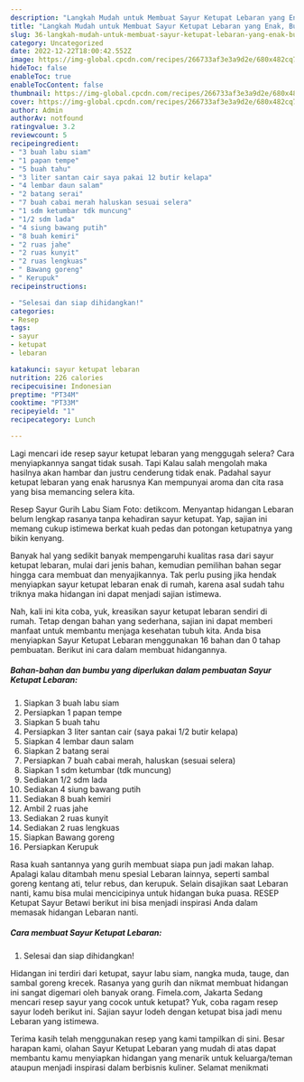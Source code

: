 ```yaml
---
description: "Langkah Mudah untuk Membuat Sayur Ketupat Lebaran yang Enak, Buat Buka Puasa}"
title: "Langkah Mudah untuk Membuat Sayur Ketupat Lebaran yang Enak, Buat Buka Puasa}"
slug: 36-langkah-mudah-untuk-membuat-sayur-ketupat-lebaran-yang-enak-buat-buka-puasa
category: Uncategorized
date: 2022-12-22T18:00:42.552Z
image: https://img-global.cpcdn.com/recipes/266733af3e3a9d2e/680x482cq70/sayur-ketupat-lebaran-foto-resep-utama.jpg
hideToc: false
enableToc: true
enableTocContent: false
thumbnail: https://img-global.cpcdn.com/recipes/266733af3e3a9d2e/680x482cq70/sayur-ketupat-lebaran-foto-resep-utama.jpg
cover: https://img-global.cpcdn.com/recipes/266733af3e3a9d2e/680x482cq70/sayur-ketupat-lebaran-foto-resep-utama.jpg
author: Admin
authorAv: notfound
ratingvalue: 3.2
reviewcount: 5
recipeingredient:
- "3 buah labu siam"
- "1 papan tempe"
- "5 buah tahu"
- "3 liter santan cair saya pakai 12 butir kelapa"
- "4 lembar daun salam"
- "2 batang serai"
- "7 buah cabai merah haluskan sesuai selera"
- "1 sdm ketumbar tdk muncung"
- "1/2 sdm lada"
- "4 siung bawang putih"
- "8 buah kemiri"
- "2 ruas jahe"
- "2 ruas kunyit"
- "2 ruas lengkuas"
- " Bawang goreng"
- " Kerupuk"
recipeinstructions:

- "Selesai dan siap dihidangkan!"
categories:
- Resep
tags:
- sayur
- ketupat
- lebaran

katakunci: sayur ketupat lebaran 
nutrition: 226 calories
recipecuisine: Indonesian
preptime: "PT34M"
cooktime: "PT33M"
recipeyield: "1"
recipecategory: Lunch

---
```



Lagi mencari ide resep sayur ketupat lebaran yang menggugah selera? Cara menyiapkannya sangat tidak susah. Tapi Kalau salah mengolah maka hasilnya akan hambar dan justru cenderung tidak enak. Padahal sayur ketupat lebaran yang enak harusnya Kan mempunyai aroma dan cita rasa yang bisa memancing selera kita.


Resep Sayur Gurih Labu Siam Foto: detikcom. Menyantap hidangan Lebaran belum lengkap rasanya tanpa kehadiran sayur ketupat. Yap, sajian ini memang cukup istimewa berkat kuah pedas dan potongan ketupatnya yang bikin kenyang.

Banyak hal yang sedikit banyak mempengaruhi kualitas rasa dari sayur ketupat lebaran, mulai dari jenis bahan, kemudian pemilihan bahan segar hingga cara membuat dan menyajikannya. Tak perlu pusing jika hendak menyiapkan sayur ketupat lebaran enak di rumah, karena asal sudah tahu triknya maka hidangan ini dapat menjadi sajian istimewa.


Nah, kali ini kita coba, yuk, kreasikan sayur ketupat lebaran sendiri di rumah. Tetap dengan bahan yang sederhana, sajian ini dapat memberi manfaat untuk membantu menjaga kesehatan tubuh kita. Anda bisa menyiapkan Sayur Ketupat Lebaran menggunakan 16 bahan dan 0 tahap pembuatan. Berikut ini cara dalam membuat hidangannya.

<!--inarticleads1-->

##### Bahan-bahan dan bumbu yang diperlukan dalam pembuatan Sayur Ketupat Lebaran:

1. Siapkan 3 buah labu siam
1. Persiapkan 1 papan tempe
1. Siapkan 5 buah tahu
1. Persiapkan 3 liter santan cair (saya pakai 1/2 butir kelapa)
1. Siapkan 4 lembar daun salam
1. Siapkan 2 batang serai
1. Persiapkan 7 buah cabai merah, haluskan (sesuai selera)
1. Siapkan 1 sdm ketumbar (tdk muncung)
1. Sediakan 1/2 sdm lada
1. Sediakan 4 siung bawang putih
1. Sediakan 8 buah kemiri
1. Ambil 2 ruas jahe
1. Sediakan 2 ruas kunyit
1. Sediakan 2 ruas lengkuas
1. Siapkan  Bawang goreng
1. Persiapkan  Kerupuk


Rasa kuah santannya yang gurih membuat siapa pun jadi makan lahap. Apalagi kalau ditambah menu spesial Lebaran lainnya, seperti sambal goreng kentang ati, telur rebus, dan kerupuk. Selain disajikan saat Lebaran nanti, kamu bisa mulai mencicipinya untuk hidangan buka puasa. RESEP Ketupat Sayur Betawi berikut ini bisa menjadi inspirasi Anda dalam memasak hidangan Lebaran nanti. 

<!--inarticleads2-->

##### Cara membuat Sayur Ketupat Lebaran:


1. Selesai dan siap dihidangkan!

Hidangan ini terdiri dari ketupat, sayur labu siam, nangka muda, tauge, dan sambal goreng krecek. Rasanya yang gurih dan nikmat membuat hidangan ini sangat digemari oleh banyak orang. Fimela.com, Jakarta Sedang mencari resep sayur yang cocok untuk ketupat? Yuk, coba ragam resep sayur lodeh berikut ini. Sajian sayur lodeh dengan ketupat bisa jadi menu Lebaran yang istimewa. 

Terima kasih telah menggunakan resep yang kami tampilkan di sini. Besar harapan kami, olahan Sayur Ketupat Lebaran yang mudah di atas dapat membantu kamu menyiapkan hidangan yang menarik untuk keluarga/teman ataupun menjadi inspirasi dalam berbisnis kuliner. Selamat menikmati
